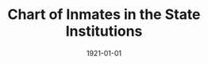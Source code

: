 --- 
title: Chart of Inmates in the State Institutions
featured: chart-of-inmates.jpg
featuredAlt: Pie chart showing the percent of classes of &quot;inmates&quot; at state institutions 
layout: "tc-single"
hasContentInGallery: true
date: 1921-01-01
--- 